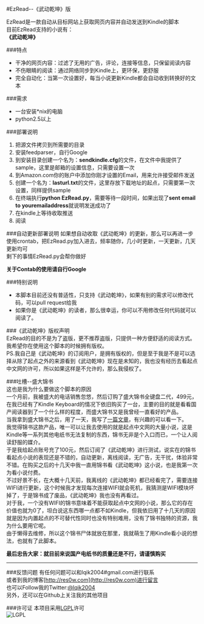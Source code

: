 #EzRead--《武动乾坤》版

EzRead是一款自动从目标网站上获取网页内容并自动发送到Kindle的脚本  
目前EzRead支持的小说有：  
**《武动乾坤》**

###特点
* 干净的网页内容：过滤了无用的广告，评论，连接等信息，只保留阅读内容
* 不伤眼睛的阅读：通过网络同步到Kindle上，更环保，更舒服
* 完全自动化：当第一次设置好，每当小说更新Kindle都会自动收到转换好的文本

###需求
* 一台安装*nix的电脑
* python2.5以上

###部署说明
1. 把源文件拷贝到所需要的目录
2. 安装feedparser，自行Google
3. 到安装目录创建一个名为：**sendkindle.cfg**的文件，在文件中我提供了sample，这里是邮箱的设置信息，只需要设置一次
4. 到Amazon.com你的账户中添加你刚才设置的Email，用来允许接受邮件发送
4. 创建一个名为：**lasturl.txt**的文件，这里存放下载地址的起点，只需要第一次设置，同样提供sample
5. 在终端执行**python EzRead.py**，需要等待一段时间，如果出现了**sent email to youremailaddress**就说明发送成功了
6. 在kindle上等待收取推送
7. 阅读

###自动更新部署说明
如果想自动收取《武动乾坤》的更新，那么可以再进一步  
使用crontab，把EzRead.py加入进去，频率随你，几小时更新，一天更新，几天更新均可  
剩下的事情EzRead.py会帮你做好

**关于Contab的使用请自行Google**

###特别说明
* 本脚本目前还没有普适性，只支持《武动乾坤》，如果有别的需求可以修改代码，可以pull request给我
* 如果你是《武动乾坤》的读者，那么很幸运，你可以不用修改任何代码就可以阅读了。 

###《武动乾坤》版权声明  
EzRead的目的不是为了盗版，更不推荐盗版，只提供一种方便舒适的阅读方式。  
我希望你在使用这个脚本的时候拥有版权。  
PS.我自己是《武动乾坤》的订阅用户，是拥有版权的，但是至于我是不是可以选择从除了起点之外的来源看到《武动乾坤》现在是未知的，我也没有经历去看起点中文网的许可，所以如果这样是不允许的，那么我侵权了。  

###吐槽--盛大锦书  
这也是我为什么要做这个脚本的原因  
一个月前，我被盛大的电话销售忽悠，然后订购了盛大锦书全键盘二代，499元，在我已经有了Kindle Keyboard的情况下依旧购买了一台，主要的目的就是看看国产阅读器到了一个什么样的程度，而盛大锦书又是我曾经一直看好的产品。  
当我拿到盛大锦书之后，用了一天，我写了[一篇文章](http://res0w.com/?p=798)，有兴趣的可以看一下。  
我觉得锦书这款产品，唯一可以让我去使用的就是起点中文网的大量小说，这是Kindle等一系列其他电纸书无法复制的东西，锦书无非是个入口而已，一个让人阅读舒服的媒介。  
于是我给起点账号充了100元，然后订阅了《武动乾坤》进行测试，说实在的锦书看起点小说的表现还是不错的，自动更新，离线阅读，无广告，无干扰，体验非常不错。在购买之后的十几天中我一直用锦书看《武动乾坤》这小说，也是我第一次为看小说付费。  
不过好景不长，在大概十几天前，我离线的《武动乾坤》都已经看完了，需要连接WIFI进行更新，这个时候我才发现每次连接WIFI就会死机，我猜测是WIFI模块坏掉了，于是锦书成了废品，《武动乾坤》我也没有再看过。  
对于我，一个没有WIFI的锦书意味着不能获取起点中文网的小说，那么它的存在价值也就为0了，坦白说这东西哪一点都不如Kindle，但我依旧用了十几天的原因就是因为内置起点的不可替代性同时也没有特别难用，没有了锦书独特的资源，我为什么要用它呢。  
由于懒得去维修，所以这个锦书尸体就放在那里，我就萌生了用Kindle看小说的想法，也就有了此脚本。  

**最后忠告大家：就目前来说国产电纸书的质量还是不行，请谨慎购买**
**********************
###反馈问题
有任何问题可以和lqik2004#gmail.com进行联系  
或者到我的博客[http://res0w.com](http://res0w.com)进行留言  
也可以Follow我的Twitter:[@lqik2004](https://twitter.com/lqik2004)  
另外，还可以在Github上关注我的其他项目

###许可证
本项目采用[LGPL](http://www.gnu.org/copyleft/lesser.html)许可  
![LGPL](http://www.gnu.org/graphics/lgplv3-147x51.png)  



